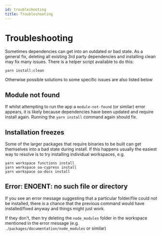 ```yaml
---
id: troubleshooting
title: Troubleshooting
---
```

# Troubleshooting

Sometimes dependencies can get into an outdated or bad state. As a general fix, deleting all existing 3rd party dependencies and installing clean may fix many issues. There is a helper script available to do this:

```
yarn install:clean
```

Otherwise possible solutions to some specific issues are also listed below

## Module not found

If whilst attempting to run the app a `module-not-found` (or similar) error appears, it is likely because dependencies have been updated and require install again. Running the `yarn install` command again should fix.

## Installation freezes

Some of the larger packages that require binaries to be built can get themselves into a bad state during install. If this happens usually the easiest way to resolve is to try installing individual workspaces, e.g.

```
yarn workspace functions install
yarn workspace oa-cypress install
yarn workspace oa-docs install
```

## Error: ENOENT: no such file or directory

If you see an error message suggesting that a particular folder/file could not be installed, there is a chance that the previous command would have installed/fixed anyway and things might just work.

If they don't, then try deleting the `node_modules` folder in the workspace mentioned in the error message (e.g. `./packages/documentation/node_modules` or similar)
